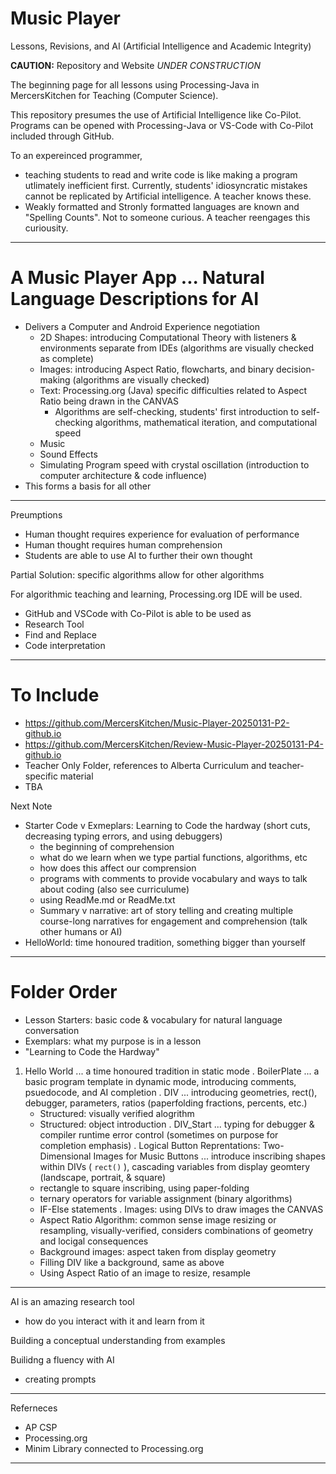 # Music Player
Lessons, Revisions, and AI (Artificial Intelligence and Academic Integrity)

**CAUTION:** Repository and Website *UNDER CONSTRUCTION*

The beginning page for all lessons using Processing-Java in MercersKitchen for Teaching (Computer Science).

This repository presumes the use of Artificial Intelligence like Co-Pilot. Programs can be opened with Processing-Java or VS-Code with Co-Pilot included through GitHub.

To an expereinced programmer,
- teaching students to read and write code is like making a program utlimately inefficient first. Currently, students' idiosyncratic mistakes cannot be replicated by Artificial intelligence. A teacher knows these.
- Weakly formatted and Stronly formatted languages are known and "Spelling Counts". Not to someone curious. A teacher reengages this curiousity.

---

# A Music Player App ... Natural Language Descriptions for AI
- Delivers a Computer and Android Experience negotiation
    - 2D Shapes: introducing Computational Theory with listeners & environments separate from IDEs (algorithms are visually checked as complete)
    - Images: introducing Aspect Ratio, flowcharts, and binary decision-making (algorithms are visually checked)
    - Text: Processing.org (Java) specific difficulties related to Aspect Ratio being drawn in the CANVAS
        - Algorithms are self-checking, students' first introduction to self-checking algorithms, mathematical iteration, and computational speed
    - Music
    - Sound Effects
    - Simulating Program speed with crystal oscillation (introduction to computer architecture & code influence)
- This forms a basis for all other 

---

Preumptions
- Human thought requires experience for evaluation of performance 
- Human thought requires human comprehension
- Students are able to use AI to further their own thought

Partial Solution: specific algorithms allow for other algorithms

For algorithmic teaching and learning, Processing.org IDE will be used.
- GitHub and VSCode with Co-Pilot is able to be used as
- Research Tool
- Find and Replace
- Code interpretation

---

# To Include
- https://github.com/MercersKitchen/Music-Player-20250131-P2-github.io
- https://github.com/MercersKitchen/Review-Music-Player-20250131-P4-github.io
- Teacher Only Folder, references to Alberta Curriculum and teacher-specific material
- TBA

Next Note
- Starter Code v Exmeplars: Learning to Code the hardway (short cuts, decreasing typing errors, and using debuggers)
    - the beginning of comprehension
    - what do we learn when we type partial functions, algorithms, etc
    - how does this affect our comprension
    - programs with comments to provide vocabulary and ways to talk about coding (also see curriculume)
    - using ReadMe.md or ReadMe.txt
    - Summary v narrative: art of story telling and creating multiple course-long narratives for engagement and comprehension (talk other humans or AI)
- HelloWorld: time honoured tradition, something bigger than yourself

---

# Folder Order
- Lesson Starters: basic code & vocabulary for natural language conversation
- Exemplars: what my purpose is in a lesson
- "Learning to Code the Hardway"

1. Hello World ... a time honoured tradition in static mode
. BoilerPlate ... a basic program template in dynamic mode, introducing comments, psuedocode, and AI completion
. DIV ... introducing geometries, rect(), debugger, parameters, ratios (paperfolding fractions, percents, etc.)
    - Structured: visually verified alogrithm
    - Structured: object introduction
. DIV_Start ... typing for debugger & compiler runtime error control (sometimes on purpose for completion emphasis)
. Logical Button Reprentations: Two-Dimensional Images for Music Buttons ... introduce inscribing shapes within DIVs ( ```rect()``` ), cascading variables from display geomtery (landscape, portrait, & square)
    - rectangle to square inscribing, using paper-folding
    - ternary operators for variable assignment (binary algorithms)
    - IF-Else statements
. Images: using DIVs to draw images the CANVAS
    - Aspect Ratio Algorithm: common sense image resizing or resampling, visually-verified, considers combinations of geometry and locigal consequences
    - Background images: aspect taken from display geometry
    - Filling DIV like a background, same as above
    - Using Aspect Ratio of an image to resize, resample

---

AI is an amazing research tool
- how do you interact with it and learn from it

Building a conceptual understanding from examples

Builidng a fluency with AI
- creating prompts

---

Referneces
- AP CSP
- Processing.org
- Minim Library connected to Processing.org

---
